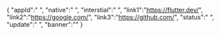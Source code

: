 {
 "appId":" ",
 "native":" ",
 "interstial":" ",
 "link1":"https://flutter.dev/",
 "link2":"https://google.com/",
 "link3":"https://github.com/",
 "status":" ",
 "update":" ",
 "banner":""
}
